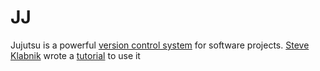 # JJ

Jujutsu is a powerful [version control system](https://en.wikipedia.org/wiki/Version_control) for software projects. 
[Steve Klabnik](https://steveklabnik.com/) wrote a [tutorial](https://steveklabnik.github.io/jujutsu-tutorial/) to use it